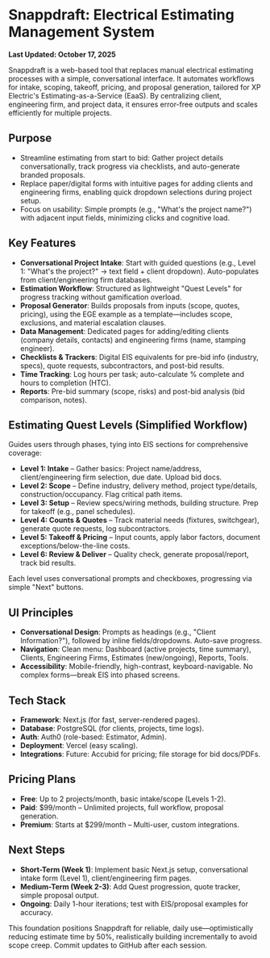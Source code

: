 # Snappdraft: Electrical Estimating Management System

**Last Updated: October 17, 2025**

Snappdraft is a web-based tool that replaces manual electrical estimating processes with a simple, conversational interface. It automates workflows for intake, scoping, takeoff, pricing, and proposal generation, tailored for XP Electric's Estimating-as-a-Service (EaaS). By centralizing client, engineering firm, and project data, it ensures error-free outputs and scales efficiently for multiple projects.

## Purpose
- Streamline estimating from start to bid: Gather project details conversationally, track progress via checklists, and auto-generate branded proposals.
- Replace paper/digital forms with intuitive pages for adding clients and engineering firms, enabling quick dropdown selections during project setup.
- Focus on usability: Simple prompts (e.g., "What's the project name?") with adjacent input fields, minimizing clicks and cognitive load.

## Key Features
- **Conversational Project Intake**: Start with guided questions (e.g., Level 1: "What's the project?" → text field + client dropdown). Auto-populates from client/engineering firm databases.
- **Estimation Workflow**: Structured as lightweight "Quest Levels" for progress tracking without gamification overload.
- **Proposal Generator**: Builds proposals from inputs (scope, quotes, pricing), using the EGE example as a template—includes scope, exclusions, and material escalation clauses.
- **Data Management**: Dedicated pages for adding/editing clients (company details, contacts) and engineering firms (name, stamping engineer).
- **Checklists & Trackers**: Digital EIS equivalents for pre-bid info (industry, specs), quote requests, subcontractors, and post-bid results.
- **Time Tracking**: Log hours per task; auto-calculate % complete and hours to completion (HTC).
- **Reports**: Pre-bid summary (scope, risks) and post-bid analysis (bid comparison, notes).

## Estimating Quest Levels (Simplified Workflow)
Guides users through phases, tying into EIS sections for comprehensive coverage:

- **Level 1: Intake** – Gather basics: Project name/address, client/engineering firm selection, due date. Upload bid docs.
- **Level 2: Scope** – Define industry, delivery method, project type/details, construction/occupancy. Flag critical path items.
- **Level 3: Setup** – Review specs/wiring methods, building structure. Prep for takeoff (e.g., panel schedules).
- **Level 4: Counts & Quotes** – Track material needs (fixtures, switchgear), generate quote requests, log subcontractors.
- **Level 5: Takeoff & Pricing** – Input counts, apply labor factors, document exceptions/below-the-line costs.
- **Level 6: Review & Deliver** – Quality check, generate proposal/report, track bid results.

Each level uses conversational prompts and checkboxes, progressing via simple "Next" buttons.

## UI Principles
- **Conversational Design**: Prompts as headings (e.g., "Client Information?"), followed by inline fields/dropdowns. Auto-save progress.
- **Navigation**: Clean menu: Dashboard (active projects, time summary), Clients, Engineering Firms, Estimates (new/ongoing), Reports, Tools.
- **Accessibility**: Mobile-friendly, high-contrast, keyboard-navigable. No complex forms—break EIS into phased screens.

## Tech Stack
- **Framework**: Next.js (for fast, server-rendered pages).
- **Database**: PostgreSQL (for clients, projects, time logs).
- **Auth**: Auth0 (role-based: Estimator, Admin).
- **Deployment**: Vercel (easy scaling).
- **Integrations**: Future: Accubid for pricing; file storage for bid docs/PDFs.

## Pricing Plans
- **Free**: Up to 2 projects/month, basic intake/scope (Levels 1-2).
- **Paid**: $99/month – Unlimited projects, full workflow, proposal generation.
- **Premium**: Starts at $299/month – Multi-user, custom integrations.

## Next Steps
- **Short-Term (Week 1)**: Implement basic Next.js setup, conversational intake form (Level 1), client/engineering firm pages.
- **Medium-Term (Week 2-3)**: Add Quest progression, quote tracker, simple proposal output.
- **Ongoing**: Daily 1-hour iterations; test with EIS/proposal examples for accuracy.

This foundation positions Snappdraft for reliable, daily use—optimistically reducing estimate time by 50%, realistically building incrementally to avoid scope creep. Commit updates to GitHub after each session.
